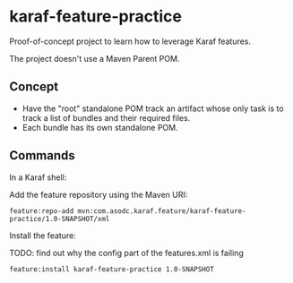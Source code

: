 # karaf-feature-practice

Proof-of-concept project to learn how to leverage Karaf features.

The project doesn't use a Maven Parent POM.

## Concept

- Have the "root" standalone POM track an artifact whose only task is to track a list of bundles and their required
  files.
- Each bundle has its own standalone POM.

## Commands

In a Karaf shell:

Add the feature repository using the Maven URI:

```shell
feature:repo-add mvn:com.asodc.karaf.feature/karaf-feature-practice/1.0-SNAPSHOT/xml
```

Install the feature:

TODO: find out why the config part of the features.xml is failing 

```shell
feature:install karaf-feature-practice 1.0-SNAPSHOT
```

